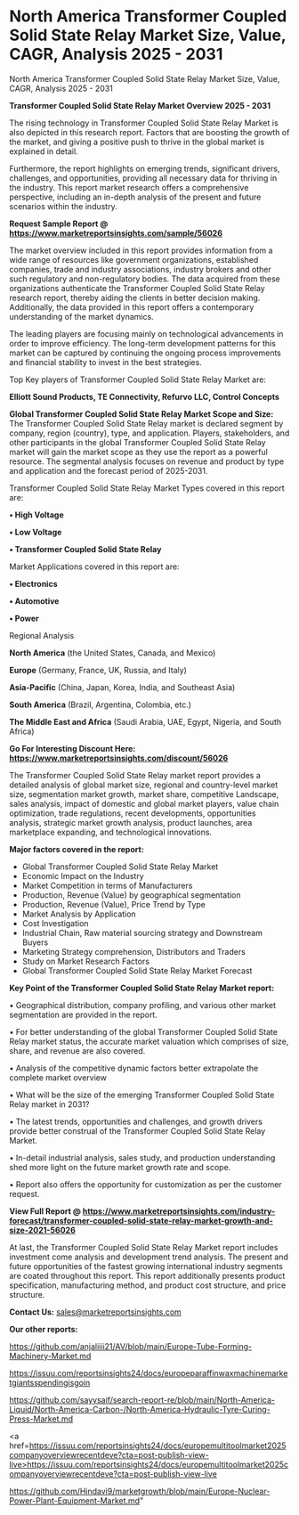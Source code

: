 # North America Transformer Coupled Solid State Relay Market Size, Value, CAGR, Analysis 2025 - 2031
North America Transformer Coupled Solid State Relay Market Size, Value, CAGR, Analysis 2025 - 2031

<Strong> Transformer Coupled Solid State Relay Market Overview 2025 - 2031</strong>

The rising technology in Transformer Coupled Solid State Relay Market is also depicted in this research report. Factors that are boosting the growth of the market, and giving a positive push to thrive in the global market is explained in detail.

Furthermore, the report highlights on emerging trends, significant drivers, challenges, and opportunities, providing all necessary data for thriving in the industry. This report market research offers a comprehensive perspective, including an in-depth analysis of the present and future scenarios within the industry.

<strong>Request Sample Report @ <a href=https://www.marketreportsinsights.com/sample/56026>https://www.marketreportsinsights.com/sample/56026</a></strong>

The market overview included in this report provides information from a wide range of resources like government organizations, established companies, trade and industry associations, industry brokers and other such regulatory and non-regulatory bodies. The data acquired from these organizations authenticate the Transformer Coupled Solid State Relay research report, thereby aiding the clients in better decision making. Additionally, the data provided in this report offers a contemporary understanding of the market dynamics.

The leading players are focusing mainly on technological advancements in order to improve efficiency. The long-term development patterns for this market can be captured by continuing the ongoing process improvements and financial stability to invest in the best strategies.

Top Key players of Transformer Coupled Solid State Relay Market are:

<strong>Elliott Sound Products, TE Connectivity, Refurvo LLC, Control Concepts</strong>

<strong><b>Global Transformer Coupled Solid State Relay Market Scope and Size:</b></strong>
The Transformer Coupled Solid State Relay market is declared segment by company, region (country), type, and application. Players, stakeholders, and other participants in the global Transformer Coupled Solid State Relay market will gain the market scope as they use the report as a powerful resource. The segmental analysis focuses on revenue and product by type and application and the forecast period of 2025-2031.

Transformer Coupled Solid State Relay Market Types covered in this report are:

<strong>• High Voltage

• Low Voltage

• Transformer Coupled Solid State Relay</strong>

Market Applications covered in this report are:

<strong>• Electronics

• Automotive

• Power</strong> 

Regional Analysis

<strong>North America</strong> (the United States, Canada, and Mexico)

<strong>Europe</strong> (Germany, France, UK, Russia, and Italy)

<strong>Asia-Pacific</strong> (China, Japan, Korea, India, and Southeast Asia)

<strong>South America</strong> (Brazil, Argentina, Colombia, etc.)

<strong>The Middle East and Africa</strong> (Saudi Arabia, UAE, Egypt, Nigeria, and South Africa)

<strong>Go For Interesting Discount Here: <a href=https://www.marketreportsinsights.com/discount/56026>https://www.marketreportsinsights.com/discount/56026</a></strong>

The Transformer Coupled Solid State Relay market report provides a detailed analysis of global market size, regional and country-level market size, segmentation market growth, market share, competitive Landscape, sales analysis, impact of domestic and global market players, value chain optimization, trade regulations, recent developments, opportunities analysis, strategic market growth analysis, product launches, area marketplace expanding, and technological innovations.

<strong><b>Major factors covered in the report:</b></strong>
<ul>
  <li>Global Transformer Coupled Solid State Relay Market </li>
  <li>Economic Impact on the Industry</li>
  <li>Market Competition in terms of Manufacturers</li>
  <li>Production, Revenue (Value) by geographical segmentation</li>
  <li>Production, Revenue (Value), Price Trend by Type</li>
  <li>Market Analysis by Application</li>
  <li>Cost Investigation</li>
  <li>Industrial Chain, Raw material sourcing strategy and Downstream Buyers</li>
  <li>Marketing Strategy comprehension, Distributors and Traders</li>
  <li>Study on Market Research Factors</li>
  <li>Global Transformer Coupled Solid State Relay Market Forecast</li>
</ul>

<strong><b>Key Point of the Transformer Coupled Solid State Relay Market report:</b></strong>

• Geographical distribution, company profiling, and various other market segmentation are provided in the report.

• For better understanding of the global Transformer Coupled Solid State Relay market status, the accurate market valuation which comprises of size, share, and revenue are also covered.

• Analysis of the competitive dynamic factors better extrapolate the complete market overview

• What will be the size of the emerging Transformer Coupled Solid State Relay market in 2031?

• The latest trends, opportunities and challenges, and growth drivers provide better construal of the Transformer Coupled Solid State Relay Market.

• In-detail industrial analysis, sales study, and production understanding shed more light on the future market growth rate and scope.

• Report also offers the opportunity for customization as per the customer request.

<strong><b>View Full Report @ <a href=https://www.marketreportsinsights.com/industry-forecast/transformer-coupled-solid-state-relay-market-growth-and-size-2021-56026>https://www.marketreportsinsights.com/industry-forecast/transformer-coupled-solid-state-relay-market-growth-and-size-2021-56026</a></b></strong>


At last, the Transformer Coupled Solid State Relay Market report includes investment come analysis and development trend analysis. The present and future opportunities of the fastest growing international industry segments are coated throughout this report. This report additionally presents product specification, manufacturing method, and product cost structure, and price structure.

<strong>Contact Us:</strong>
sales@marketreportsinsights.com

<strong>Our other reports:</strong>

<a href=https://github.com/anjaliiii21/AV/blob/main/Europe-Tube-Forming-Machinery-Market.md>https://github.com/anjaliiii21/AV/blob/main/Europe-Tube-Forming-Machinery-Market.md</a>

<a href=https://issuu.com/reportsinsights24/docs/europeparaffinwaxmachinemarketgiantsspendingisgoin>https://issuu.com/reportsinsights24/docs/europeparaffinwaxmachinemarketgiantsspendingisgoin</a>

<a href=https://github.com/sayysaif/search-report-re/blob/main/North-America-Liquid/North-America-Carbon-/North-America-Hydraulic-Tyre-Curing-Press-Market.md>https://github.com/sayysaif/search-report-re/blob/main/North-America-Liquid/North-America-Carbon-/North-America-Hydraulic-Tyre-Curing-Press-Market.md</a>

<a href=https://issuu.com/reportsinsights24/docs/europemultitoolmarket2025companyoverviewrecentdeve?cta=post-publish-view-live>https://issuu.com/reportsinsights24/docs/europemultitoolmarket2025companyoverviewrecentdeve?cta=post-publish-view-live</a>

<a href=https://github.com/Hindavi9/marketgrowth/blob/main/Europe-Nuclear-Power-Plant-Equipment-Market.md>https://github.com/Hindavi9/marketgrowth/blob/main/Europe-Nuclear-Power-Plant-Equipment-Market.md</a>"
